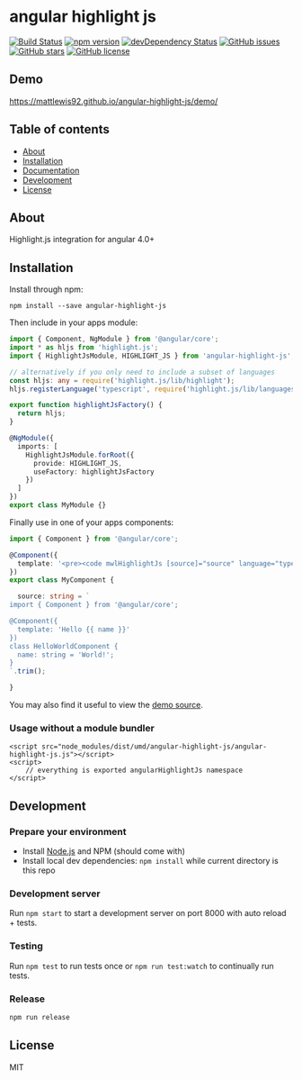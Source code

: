 # angular highlight js
[![Build Status](https://travis-ci.org/mattlewis92/angular-highlight-js.svg?branch=master)](https://travis-ci.org/mattlewis92/angular-highlight-js)
[![npm version](https://badge.fury.io/js/angular-highlight-js.svg)](http://badge.fury.io/js/angular-highlight-js)
[![devDependency Status](https://david-dm.org/mattlewis92/angular-highlight-js/dev-status.svg)](https://david-dm.org/mattlewis92/angular-highlight-js#info=devDependencies)
[![GitHub issues](https://img.shields.io/github/issues/mattlewis92/angular-highlight-js.svg)](https://github.com/mattlewis92/angular-highlight-js/issues)
[![GitHub stars](https://img.shields.io/github/stars/mattlewis92/angular-highlight-js.svg)](https://github.com/mattlewis92/angular-highlight-js/stargazers)
[![GitHub license](https://img.shields.io/badge/license-MIT-blue.svg)](https://raw.githubusercontent.com/mattlewis92/angular-highlight-js/master/LICENSE)

## Demo
https://mattlewis92.github.io/angular-highlight-js/demo/

## Table of contents

- [About](#about)
- [Installation](#installation)
- [Documentation](#documentation)
- [Development](#development)
- [License](#license)

## About

Highlight.js integration for angular 4.0+

## Installation

Install through npm:
```
npm install --save angular-highlight-js
```

Then include in your apps module:

```typescript
import { Component, NgModule } from '@angular/core';
import * as hljs from 'highlight.js';
import { HighlightJsModule, HIGHLIGHT_JS } from 'angular-highlight-js';

// alternatively if you only need to include a subset of languages
const hljs: any = require('highlight.js/lib/highlight');
hljs.registerLanguage('typescript', require('highlight.js/lib/languages/typescript'));

export function highlightJsFactory() {
  return hljs;
}

@NgModule({
  imports: [
    HighlightJsModule.forRoot({
      provide: HIGHLIGHT_JS,
      useFactory: highlightJsFactory
    })
  ]
})
export class MyModule {}
```

Finally use in one of your apps components:
```typescript
import { Component } from '@angular/core';

@Component({
  template: '<pre><code mwlHighlightJs [source]="source" language="typescript"></code></pre>'
})
export class MyComponent {

  source: string = `
import { Component } from '@angular/core';

@Component({
  template: 'Hello {{ name }}'
})
class HelloWorldComponent {
  name: string = 'World!';
}
`.trim();

}
```

You may also find it useful to view the [demo source](https://github.com/mattlewis92/angular-highlight-js/blob/master/demo/demo.component.ts).

### Usage without a module bundler
```
<script src="node_modules/dist/umd/angular-highlight-js/angular-highlight-js.js"></script>
<script>
    // everything is exported angularHighlightJs namespace
</script>
```

## Development

### Prepare your environment
* Install [Node.js](http://nodejs.org/) and NPM (should come with)
* Install local dev dependencies: `npm install` while current directory is this repo

### Development server
Run `npm start` to start a development server on port 8000 with auto reload + tests.

### Testing
Run `npm test` to run tests once or `npm run test:watch` to continually run tests.

### Release
```bash
npm run release
```

## License

MIT
